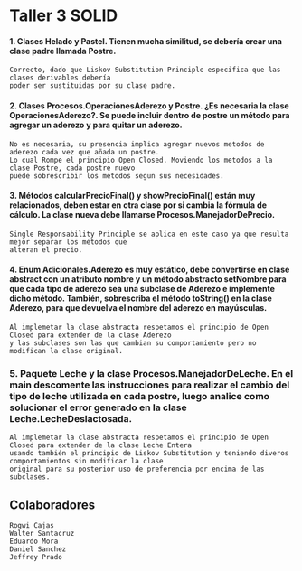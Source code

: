 # Taller 3 SOLID

#### 1.	Clases Helado y Pastel. Tienen mucha similitud, se debería crear una clase padre llamada Postre.
```
Correcto, dado que Liskov Substitution Principle especifica que las clases derivables debería 
poder ser sustituidas por su clase padre.
```

#### 2.	Clases Procesos.OperacionesAderezo y Postre. ¿Es necesaria la clase OperacionesAderezo?. Se puede incluir dentro de postre un método para agregar un aderezo y para quitar un aderezo.
```
No es necesaria, su presencia implica agregar nuevos metodos de aderezo cada vez que añada un postre. 
Lo cual Rompe el principio Open Closed. Moviendo los metodos a la clase Postre, cada postre nuevo 
puede sobrescribir los metodos segun sus necesidades.
```

#### 3.	Métodos calcularPrecioFinal() y  showPrecioFinal() están muy relacionados, deben estar en otra clase por si cambia la fórmula de cálculo. La clase nueva debe llamarse Procesos.ManejadorDePrecio.
```
Single Responsability Principle se aplica en este caso ya que resulta mejor separar los métodos que 
alteran el precio.
```

#### 4.	Enum Adicionales.Aderezo es muy estático, debe convertirse en clase abstract con un atributo nombre y un método abstracto setNombre para que cada tipo de aderezo sea una subclase de Aderezo e implemente dicho método. También, sobrescriba el método toString() en la clase Aderezo, para que devuelva el nombre del aderezo en mayúsculas.
```
Al implemetar la clase abstracta respetamos el principio de Open Closed para extender de la clase Aderezo 
y las subclases son las que cambian su comportamiento pero no modifican la clase original. 
```

### 5.	Paquete Leche y la clase Procesos.ManejadorDeLeche. En el main descomente las instrucciones para realizar el cambio del tipo de leche utilizada en cada postre, luego analice como solucionar el error generado en la clase Leche.LecheDeslactosada.

```
Al implemetar la clase abstracta respetamos el principio de Open Closed para extender de la clase Leche Entera 
usando también el principio de Liskov Substitution y teniendo diveros comportamientos sin modificar la clase 
original para su posterior uso de preferencia por encima de las subclases. 

```


## Colaboradores
```
Rogwi Cajas
Walter Santacruz
Eduardo Mora
Daniel Sanchez
Jeffrey Prado
```